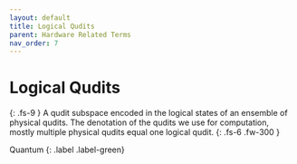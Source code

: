 ```yaml
---
layout: default
title: Logical Qudits
parent: Hardware Related Terms
nav_order: 7
---
```


# Logical Qudits
{: .fs-9 }
A qudit subspace encoded in the logical states of an ensemble of physical qudits. The denotation of the qudits we use for computation, mostly multiple physical qudits equal one logical qudit.
{: .fs-6 .fw-300 }

Quantum 
{: .label .label-green}

<!-- ## Full Definition -->


<!-- ## Examples -->

<!-- ## Synonyms

-  -->

<!-- ## Related Terms

-->
<!-- ## Sources -->
